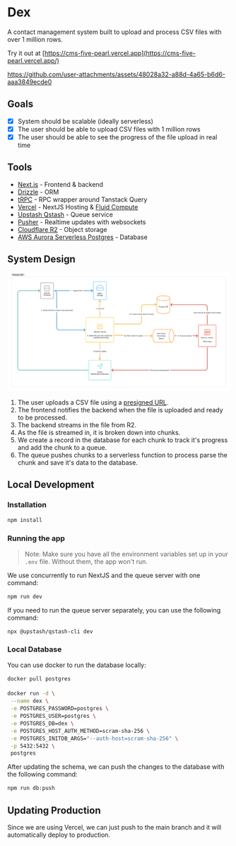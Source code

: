 # Dex

A contact management system built to upload and process CSV files with over 1 million rows.

Try it out at [https://cms-five-pearl.vercel.app](https://cms-five-pearl.vercel.app/)

https://github.com/user-attachments/assets/48028a32-a88d-4a65-b6d6-aaa3849ecde0

## Goals

- [x] System should be scalable (ideally serverless)
- [x] The user should be able to upload CSV files with 1 million rows
- [x] The user should be able to see the progress of the file upload in real time

## Tools

- [Next.js](https://nextjs.org/docs) - Frontend & backend
- [Drizzle](https://orm.drizzle.team/docs/overview) - ORM
- [tRPC](https://trpc.io/docs) - RPC wrapper around Tanstack Query
- [Vercel](https://vercel.com/docs) - NextJS Hosting & [Fluid Compute](https://vercel.com/fluid)
- [Upstash Qstash](https://upstash.com/docs/qstash) - Queue service
- [Pusher](https://pusher.com/docs) - Realtime updates with websockets
- [Cloudflare R2](https://developers.cloudflare.com/r2/) - Object storage
- [AWS Aurora Serverless Postgres](https://aws.amazon.com/rds/aurora/?nc2=h_ql_prod_db_aa) - Database

## System Design

![Architecture](./docs/system-design.png)

1. The user uploads a CSV file using a [presigned URL](https://developers.cloudflare.com/r2/api/s3/presigned-urls/).
2. The frontend notifies the backend when the file is uploaded and ready to be processed.
3. The backend streams in the file from R2.
4. As the file is streamed in, it is broken down into chunks.
5. We create a record in the database for each chunk to track it's progress and add the chunk to a queue.
6. The queue pushes chunks to a serverless function to process parse the chunk and save it's data to the database.

## Local Development

### Installation

```bash
npm install
```

### Running the app

> Note: Make sure you have all the environment variables set up in your `.env` file. Without them, the app won't run.

We use concurrently to run NextJS and the queue server with one command:

```bash
npm run dev
```

If you need to run the queue server separately, you can use the following command:

```bash
npx @upstash/qstash-cli dev
```

### Local Database

You can use docker to run the database locally:

```bash
docker pull postgres

docker run -d \
 --name dex \
 -e POSTGRES_PASSWORD=postgres \
 -e POSTGRES_USER=postgres \
 -e POSTGRES_DB=dex \
 -e POSTGRES_HOST_AUTH_METHOD=scram-sha-256 \
 -e POSTGRES_INITDB_ARGS="--auth-host=scram-sha-256" \
 -p 5432:5432 \
 postgres
```

After updating the schema, we can push the changes to the database with the following command:

```bash
npm run db:push
```

## Updating Production

Since we are using Vercel, we can just push to the main branch and it will automatically deploy to production.
